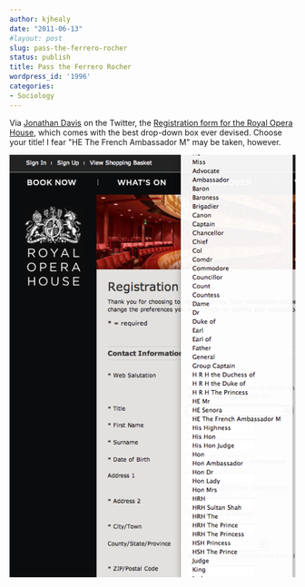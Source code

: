 ```yaml
---
author: kjhealy
date: "2011-06-13"
#layout: post
slug: pass-the-ferrero-rocher
status: publish
title: Pass the Ferrero Rocher
wordpress_id: '1996'
categories:
- Sociology
---
```


Via [Jonathan Davis](https://twitter.com/#!/jonathand) on the Twitter, the [Registration form for the Royal Opera House](https://www.roh.org.uk/myroyaloperahouse/register.aspx), which comes with the best drop-down box ever devised. Choose your title! I fear "HE The French Ambassador M" may be taken, however.

![Your Majesty](rohtitles.png)
